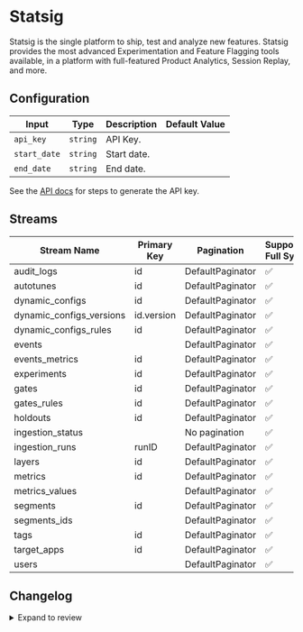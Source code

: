 # Statsig
Statsig is the single platform to ship, test and analyze new features. Statsig provides the most advanced Experimentation and Feature Flagging tools available, in a platform with full-featured Product Analytics, Session Replay, and more.

## Configuration

| Input | Type | Description | Default Value |
|-------|------|-------------|---------------|
| `api_key` | `string` | API Key.  |  |
| `start_date` | `string` | Start date.  |  |
| `end_date` | `string` | End date.  |  |

See the [API docs](https://docs.statsig.com/http-api) for steps to generate the API key.

## Streams
| Stream Name | Primary Key | Pagination | Supports Full Sync | Supports Incremental |
|-------------|-------------|------------|---------------------|----------------------|
| audit_logs | id | DefaultPaginator | ✅ |  ❌  |
| autotunes | id | DefaultPaginator | ✅ |  ✅  |
| dynamic_configs | id | DefaultPaginator | ✅ |  ✅  |
| dynamic_configs_versions | id.version | DefaultPaginator | ✅ |  ✅  |
| dynamic_configs_rules | id | DefaultPaginator | ✅ |  ❌  |
| events |  | DefaultPaginator | ✅ |  ❌  |
| events_metrics | id | DefaultPaginator | ✅ |  ✅  |
| experiments | id | DefaultPaginator | ✅ |  ✅  |
| gates | id | DefaultPaginator | ✅ |  ✅  |
| gates_rules | id | DefaultPaginator | ✅ |  ❌  |
| holdouts | id | DefaultPaginator | ✅ |  ✅  |
| ingestion_status |  | No pagination | ✅ |  ✅  |
| ingestion_runs | runID | DefaultPaginator | ✅ |  ✅  |
| layers | id | DefaultPaginator | ✅ |  ✅  |
| metrics | id | DefaultPaginator | ✅ |  ❌  |
| metrics_values |  | DefaultPaginator | ✅ |  ❌  |
| segments | id | DefaultPaginator | ✅ |  ✅  |
| segments_ids |  | DefaultPaginator | ✅ |  ❌  |
| tags | id | DefaultPaginator | ✅ |  ❌  |
| target_apps | id | DefaultPaginator | ✅ |  ❌  |
| users |  | DefaultPaginator | ✅ |  ❌  |

## Changelog

<details>
  <summary>Expand to review</summary>

| Version | Date | Pull Request | Subject |
|---------|------|--------------|---------|
| 0.0.31 | 2025-09-09 | [65658](https://github.com/airbytehq/airbyte/pull/65658) | Update dependencies |
| 0.0.30 | 2025-08-24 | [65469](https://github.com/airbytehq/airbyte/pull/65469) | Update dependencies |
| 0.0.29 | 2025-08-16 | [65012](https://github.com/airbytehq/airbyte/pull/65012) | Update dependencies |
| 0.0.28 | 2025-08-02 | [64453](https://github.com/airbytehq/airbyte/pull/64453) | Update dependencies |
| 0.0.27 | 2025-07-26 | [64003](https://github.com/airbytehq/airbyte/pull/64003) | Update dependencies |
| 0.0.26 | 2025-07-12 | [63062](https://github.com/airbytehq/airbyte/pull/63062) | Update dependencies |
| 0.0.25 | 2025-06-28 | [62291](https://github.com/airbytehq/airbyte/pull/62291) | Update dependencies |
| 0.0.24 | 2025-06-14 | [61617](https://github.com/airbytehq/airbyte/pull/61617) | Update dependencies |
| 0.0.23 | 2025-05-24 | [60201](https://github.com/airbytehq/airbyte/pull/60201) | Update dependencies |
| 0.0.22 | 2025-05-04 | [59633](https://github.com/airbytehq/airbyte/pull/59633) | Update dependencies |
| 0.0.21 | 2025-04-27 | [59035](https://github.com/airbytehq/airbyte/pull/59035) | Update dependencies |
| 0.0.20 | 2025-04-19 | [58381](https://github.com/airbytehq/airbyte/pull/58381) | Update dependencies |
| 0.0.19 | 2025-04-12 | [57947](https://github.com/airbytehq/airbyte/pull/57947) | Update dependencies |
| 0.0.18 | 2025-04-05 | [57408](https://github.com/airbytehq/airbyte/pull/57408) | Update dependencies |
| 0.0.17 | 2025-03-29 | [56878](https://github.com/airbytehq/airbyte/pull/56878) | Update dependencies |
| 0.0.16 | 2025-03-22 | [56319](https://github.com/airbytehq/airbyte/pull/56319) | Update dependencies |
| 0.0.15 | 2025-03-08 | [55596](https://github.com/airbytehq/airbyte/pull/55596) | Update dependencies |
| 0.0.14 | 2025-03-01 | [55104](https://github.com/airbytehq/airbyte/pull/55104) | Update dependencies |
| 0.0.13 | 2025-02-22 | [54492](https://github.com/airbytehq/airbyte/pull/54492) | Update dependencies |
| 0.0.12 | 2025-02-15 | [54101](https://github.com/airbytehq/airbyte/pull/54101) | Update dependencies |
| 0.0.11 | 2025-02-08 | [53586](https://github.com/airbytehq/airbyte/pull/53586) | Update dependencies |
| 0.0.10 | 2025-02-01 | [53076](https://github.com/airbytehq/airbyte/pull/53076) | Update dependencies |
| 0.0.9 | 2025-01-25 | [52458](https://github.com/airbytehq/airbyte/pull/52458) | Update dependencies |
| 0.0.8 | 2025-01-18 | [51986](https://github.com/airbytehq/airbyte/pull/51986) | Update dependencies |
| 0.0.7 | 2025-01-11 | [51440](https://github.com/airbytehq/airbyte/pull/51440) | Update dependencies |
| 0.0.6 | 2024-12-28 | [50755](https://github.com/airbytehq/airbyte/pull/50755) | Update dependencies |
| 0.0.5 | 2024-12-21 | [50310](https://github.com/airbytehq/airbyte/pull/50310) | Update dependencies |
| 0.0.4 | 2024-12-14 | [49776](https://github.com/airbytehq/airbyte/pull/49776) | Update dependencies |
| 0.0.3 | 2024-12-12 | [49419](https://github.com/airbytehq/airbyte/pull/49419) | Update dependencies |
| 0.0.2 | 2024-10-28 | [47473](https://github.com/airbytehq/airbyte/pull/47473) | Update dependencies |
| 0.0.1 | 2024-09-27 | | Initial release by [@topefolorunso](https://github.com/topefolorunso) via Connector Builder |

</details>
